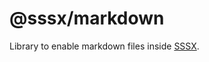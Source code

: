 # @sssx/markdown

Library to enable markdown files inside [SSSX](https://github.com/sssx-dev/sssx).
